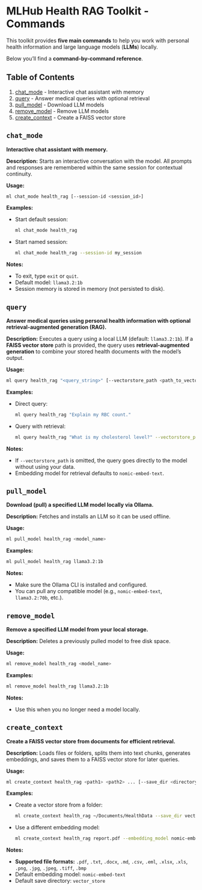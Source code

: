 # MLHub Health RAG Toolkit - Commands

This toolkit provides **five main commands** to help you work with personal health information and large language models (**LLMs**) locally.

Below you’ll find a **command-by-command reference**.


## Table of Contents

1. [chat\_mode](#chat_mode) - Interactive chat assistant with memory
2. [query](#query) - Answer medical queries with optional retrieval
3. [pull\_model](#pull_model) - Download LLM models
4. [remove\_model](#remove_model) - Remove LLM models
5. [create\_context](#create_context) - Create a FAISS vector store


## `chat_mode`

**Interactive chat assistant with memory.**

**Description:**
Starts an interactive conversation with the model. All prompts and responses are remembered within the same session for contextual continuity.

**Usage:**

```bash
ml chat_mode health_rag [--session-id <session_id>]
```

**Examples:**

* Start default session:

  ```bash
  ml chat_mode health_rag
  ```
* Start named session:

  ```bash
  ml chat_mode health_rag --session-id my_session
  ```

**Notes:**

* To exit, type `exit` or `quit`.
* Default model: `llama3.2:1b`
* Session memory is stored in memory (not persisted to disk).


## `query`

**Answer medical queries using personal health information with optional retrieval-augmented generation (RAG).**

**Description:**
Executes a query using a local LLM (default: `llama3.2:1b`). If a **FAISS vector store** path is provided, the query uses **retrieval-augmented generation** to combine your stored health documents with the model’s output.

**Usage:**

```bash
ml query health_rag "<query_string>" [--vectorstore_path <path_to_vectorstore>]
```

**Examples:**

* Direct query:

  ```bash
  ml query health_rag "Explain my RBC count."
  ```
* Query with retrieval:

  ```bash
  ml query health_rag "What is my cholesterol level?" --vectorstore_path vector_store/
  ```

**Notes:**

* If `--vectorstore_path` is omitted, the query goes directly to the model without using your data.
* Embedding model for retrieval defaults to `nomic-embed-text`.


## `pull_model`

**Download (pull) a specified LLM model locally via Ollama.**

**Description:**
Fetches and installs an LLM so it can be used offline.

**Usage:**

```bash
ml pull_model health_rag <model_name>
```

**Examples:**

```bash
ml pull_model health_rag llama3.2:1b
```

**Notes:**

* Make sure the Ollama CLI is installed and configured.
* You can pull any compatible model (e.g., `nomic-embed-text`, `llama3.2:70b`, etc.).

## `remove_model`

**Remove a specified LLM model from your local storage.**

**Description:**
Deletes a previously pulled model to free disk space.

**Usage:**

```bash
ml remove_model health_rag <model_name>
```

**Examples:**

```bash
ml remove_model health_rag llama3.2:1b
```

**Notes:**

* Use this when you no longer need a model locally.


## `create_context`

**Create a FAISS vector store from documents for efficient retrieval.**

**Description:**
Loads files or folders, splits them into text chunks, generates embeddings, and saves them to a FAISS vector store for later queries.

**Usage:**

```bash
ml create_context health_rag <path1> <path2> ... [--save_dir <directory>] [--embedding_model <model_name>]
```

**Examples:**

* Create a vector store from a folder:

  ```bash
  ml create_context health_rag ~/Documents/HealthData --save_dir vector_store
  ```
* Use a different embedding model:

  ```bash
  ml create_context health_rag report.pdf --embedding_model nomic-embed-text
  ```

**Notes:**

* **Supported file formats:**
  `.pdf`, `.txt`, `.docx`, `.md`, `.csv`, `.eml`, `.xlsx`, `.xls`, `.png`, `.jpg`, `.jpeg`, `.tiff`, `.bmp`
* Default embedding model: `nomic-embed-text`
* Default save directory: `vector_store`
